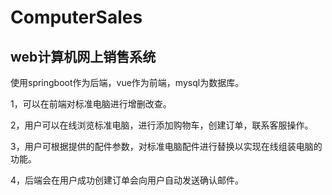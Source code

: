 # ComputerSales

## web计算机网上销售系统

使用springboot作为后端，vue作为前端，mysql为数据库。 

1，可以在前端对标准电脑进行增删改查。 

2，用户可以在线浏览标准电脑，进行添加购物车，创建订单，联系客服操作。 

3，用户可根据提供的配件参数，对标准电脑配件进行替换以实现在线组装电脑的功能。 

4，后端会在用户成功创建订单会向用户自动发送确认邮件。
